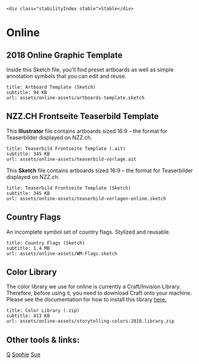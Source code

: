 ```html|span-1,no-source,plain
<div class="stabilityIndex stable">Stable</div>
```

# Online

## 2018 Online Graphic Template

Inside this Sketch file, you'll find preset artboards as well as simple annotation symbols that you can edit and reuse.

```download
title: Artboard Template (Sketch)
subtitle: 94 KB
url: assets/online-assets/artboards-template.sketch
```

## NZZ.CH Frontseite Teaserbild Template

This **Illustrator** file contains artboards sized 16:9 – the format for Teaserbilder displayed on NZZ.ch.

```download
title: Teaserbild Frontseite Template (.ait)
subtitle: 345 KB
url: assets/online-assets/teaserbild-vorlage.ait
```

This **Sketch** file contains artboards sized 16:9 – the format for Teaserbilder displayed on NZZ.ch.

```download
title: Teaserbild Frontseite Template (Sketch)
subtitle: 345 KB
url: assets/online-assets/teaserbild-vorlagen-online.sketch
```

## Country Flags

An incomplete symbol set of country flags. Stylized and reusable.

```download
title: Country Flags (Sketch)
subtitle: 1.4 MB
url: assets/online-assets/WM-Flags.sketch
```

## Color Library

The color library we use for online is currently a Craft/Invision Library. Therefore, before using it, you need to download Craft onto your machine. Please see the documentation for how to install this library [here.](https://3.basecamp.com/3500782/buckets/1333489/documents/956594735)

```download
title: Color Library (.zip)
subtitle: 413 KB
url: assets/online-assets/storytelling-colors-2018.library.zip
```

## Other tools & links:

[Q](https://q.st.nzz.ch/login)
[Sophie](https://storytelling.nzz.ch/tools/sophie-styleguide/)
[Sue](https://sue.st.nzz.ch/)
